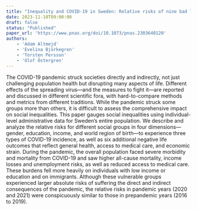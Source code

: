 ```yaml
---
title: "Inequality and COVID-19 in Sweden: Relative risks of nine bad life events, by four social gradients, in pandemic vs. prepandemic years"
date: 2023-11-10T09:00:00
draft: false
status: "Published"
paper_url: 'https://www.pnas.org/doi/10.1073/pnas.2303640120'
authors:
    - 'Adam Altmejd'
    - 'Evelina Björkegren'
    - 'Torsten Persson'
    - 'Olof Östergren'
---
```


The COVID-19 pandemic struck societies directly and indirectly, not just challenging population health but disrupting many aspects of life. Different effects of the spreading virus—and the measures to fight it—are reported and discussed in different scientific fora, with hard-to-compare methods and metrics from different traditions. While the pandemic struck some groups more than others, it is difficult to assess the comprehensive impact on social inequalities. This paper gauges social inequalities using individual-level administrative data for Sweden’s entire population. We describe and analyze the relative risks for different social groups in four dimensions—gender, education, income, and world region of birth—to experience three types of COVID-19 incidence, as well as six additional negative life outcomes that reflect general health, access to medical care, and economic strain. During the pandemic, the overall population faced severe morbidity and mortality from COVID-19 and saw higher all-cause mortality, income losses and unemployment risks, as well as reduced access to medical care. These burdens fell more heavily on individuals with low income or education and on immigrants. Although these vulnerable groups experienced larger absolute risks of suffering the direct and indirect consequences of the pandemic, the relative risks in pandemic years (2020 and 2021) were conspicuously similar to those in prepandemic years (2016 to 2019).